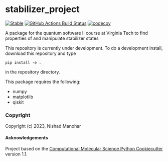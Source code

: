 stabilizer_project
==============================
[//]: # (Badges)
[![Stable](https://img.shields.io/badge/docs-stable-blue.svg)](https://nrmanohar.github.io/stabilizer_project/)
[![GitHub Actions Build Status](https://github.com/nrmanohar/stabilizer_project/workflows/CI/badge.svg)](https://github.com/nrmanohar/stabilizer_project/actions?query=workflow%3ACI)
[![codecov](https://codecov.io/gh/nrmanohar/stabilizer_project/branch/main/graph/badge.svg)](https://codecov.io/gh/nrmanohar/stabilizer_project/branch/main)


A package for the quantum software II course at Virginia Tech to find properties of and manipulate stabilizer states

This repository is currently under development. To do a development install, download this repository and type

`pip install -e .`

in the repository directory.

This package requires the following:
  - numpy
  - matplotlib
  - qiskit

### Copyright

Copyright (c) 2023, Nishad Manohar


#### Acknowledgements
 
Project based on the 
[Computational Molecular Science Python Cookiecutter](https://github.com/molssi/cookiecutter-cms) version 1.1.

